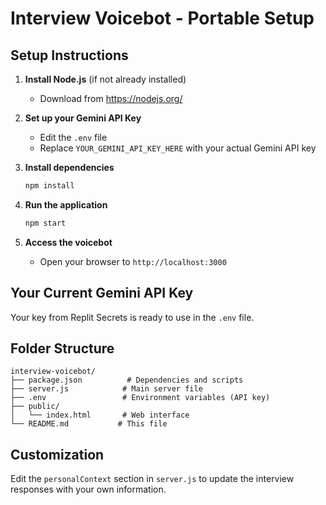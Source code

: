 
# Interview Voicebot - Portable Setup

## Setup Instructions

1. **Install Node.js** (if not already installed)
   - Download from https://nodejs.org/

2. **Set up your Gemini API Key**
   - Edit the `.env` file
   - Replace `YOUR_GEMINI_API_KEY_HERE` with your actual Gemini API key

3. **Install dependencies**
   ```bash
   npm install
   ```

4. **Run the application**
   ```bash
   npm start
   ```

5. **Access the voicebot**
   - Open your browser to `http://localhost:3000`

## Your Current Gemini API Key
Your key from Replit Secrets is ready to use in the `.env` file.

## Folder Structure
```
interview-voicebot/
├── package.json          # Dependencies and scripts
├── server.js            # Main server file
├── .env                 # Environment variables (API key)
├── public/
│   └── index.html       # Web interface
└── README.md           # This file
```

## Customization
Edit the `personalContext` section in `server.js` to update the interview responses with your own information.
